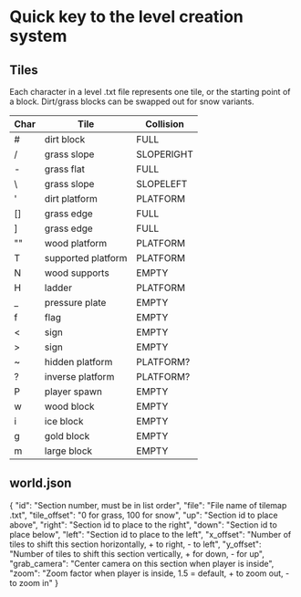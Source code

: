 # Quick key to the level creation system

## Tiles
Each character in a level .txt file represents one tile, or the starting point of a block.
Dirt/grass blocks can be swapped out for snow variants.

| Char | Tile       		| Collision |
|------|--------------------|-----------|
| #    | dirt block 		| FULL      |
| /    | grass slope		| SLOPERIGHT|
| -    | grass flat     	| FULL      |
| \    | grass slope		| SLOPELEFT |
| '    | dirt platform  	| PLATFORM  |
| []   | grass edge     	| FULL      |
| ]    | grass edge     	| FULL      |
| ""   | wood platform  	| PLATFORM  |
| T    | supported platform | PLATFORM  |
| N    | wood supports 		| EMPTY  	|
| H    | ladder 			| PLATFORM  |
| _    | pressure plate 	| EMPTY  	|
| f    | flag 				| EMPTY  	|
| <    | sign 				| EMPTY  	|
| >    | sign 				| EMPTY  	|
| ~    | hidden platform  	| PLATFORM? |
| ?    | inverse platform  	| PLATFORM? |
| P    | player spawn  		| EMPTY 	|
| w    | wood block  		| EMPTY 	|
| i    | ice block  		| EMPTY 	|
| g    | gold block  		| EMPTY 	|
| m    | large block  		| EMPTY 	|

## world.json
{
	"id": "Section number, must be in list order",
	"file": "File name of tilemap .txt",
	"tile_offset": "0 for grass, 100 for snow",
	"up": "Section id to place above",
	"right": "Section id to place to the right",
	"down": "Section id to place below",
	"left": "Section id to place to the left",
	"x_offset": "Number of tiles to shift this section horizontally, + to right, - to left",
	"y_offset": "Number of tiles to shift this section vertically, + for down, - for up",
	"grab_camera": "Center camera on this section when player is inside",
	"zoom": "Zoom factor when player is inside, 1.5 = default, + to zoom out, - to zoom in"
}


